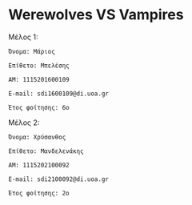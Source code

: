 # Werewolves VS Vampires

Μέλος 1:

    Όνομα: Μάριος

    Επίθετο: Μπελέσης
  
    ΑΜ: 1115201600109
    
    E-mail: sdi1600109@di.uoa.gr
    
    Έτος φοίτησης: 6ο

Μέλος 2:
    
    Όνομα: Χρύσανθος
    
    Επίθετο: Μανδελενάκης
    
    ΑΜ: 1115202100092
  
    E-mail: sdi2100092@di.uoa.gr
    
    Έτος φοίτησης: 2ο
